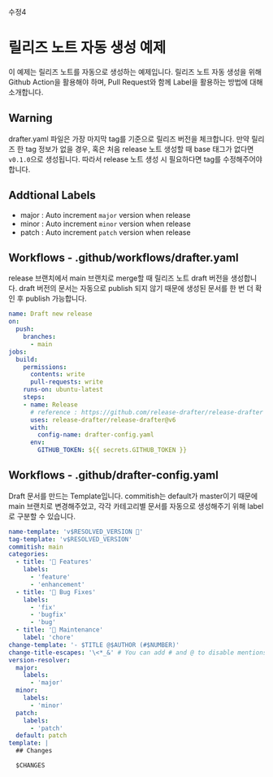 수정4
# 릴리즈 노트 자동 생성 예제
이 예제는 릴리즈 노트를 자동으로 생성하는 예제입니다. 릴리즈 노트 자동 생성을 위해 Github Action을 활용해야 하며, Pull Request와 함께 Label을 활용하는 방법에 대해 소개합니다.

## Warning
drafter.yaml 파일은 가장 마지막 tag를 기준으로 릴리즈 버전을 체크합니다. 만약 릴리즈 한 tag 정보가 없을 경우, 혹은 처음 release 노트 생성할 때 base 태그가 없다면 `v0.1.0`으로 생성됩니다. 따라서 release 노트 생성 시 필요하다면 tag를 수정해주어야 합니다.

## Addtional Labels

* major : Auto increment `major` version when release
* minor : Auto increment `minor` version when release
* patch : Auto increment `patch` version when release

## Workflows - .github/workflows/drafter.yaml

release 브랜치에서 main 브랜치로 merge할 때 릴리즈 노트 draft 버전을 생성합니다. draft 버전의 문서는 자동으로 publish 되지 않기 때문에 생성된 문서를 한 번 더 확인 후 publish 가능합니다.


```yaml
name: Draft new release
on:
  push:
    branches:
      - main
jobs:
  build:
    permissions:
      contents: write
      pull-requests: write
    runs-on: ubuntu-latest
    steps:
    - name: Release
      # reference : https://github.com/release-drafter/release-drafter
      uses: release-drafter/release-drafter@v6
      with:
        config-name: drafter-config.yaml
      env:
        GITHUB_TOKEN: ${{ secrets.GITHUB_TOKEN }}
```


## Workflows - .github/drafter-config.yaml

Draft 문서를 만드는 Template입니다. commitish는 default가 master이기 때문에 main 브랜치로 변경해주었고, 각각 카테고리별 문서를 자동으로 생성해주기 위해 label로 구분할 수 있습니다.


```yaml
name-template: 'v$RESOLVED_VERSION 🌈'
tag-template: 'v$RESOLVED_VERSION'
commitish: main
categories:
  - title: '🚀 Features'
    labels:
      - 'feature'
      - 'enhancement'
  - title: '🐛 Bug Fixes'
    labels:
      - 'fix'
      - 'bugfix'
      - 'bug'
  - title: '🧰 Maintenance'
    label: 'chore'
change-template: '- $TITLE @$AUTHOR (#$NUMBER)'
change-title-escapes: '\<*_&' # You can add # and @ to disable mentions, and add ` to disable code blocks.
version-resolver:
  major:
    labels:
      - 'major'
  minor:
    labels:
      - 'minor'
  patch:
    labels:
      - 'patch'
  default: patch
template: |
  ## Changes

  $CHANGES
```
